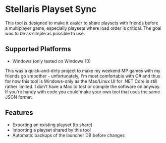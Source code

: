 # Stellaris Playset Sync

This tool is designed to make it easier to share playsets with friends before a multiplayer game, especially playsets where load order is critical. The goal was to be as simple as possible to use.

## Supported Platforms
 * Windows (only tested on Windows 10)

 This was a quick-and-dirty project to make my weekend MP games with my friends go smoother - unfortunately, I'm most comfortable with C# and thus for now this tool is Windows-only as the Mac/Linux UI for .NET Core is still rather limited. I don't have a Mac to test or compile the software on anyway. If you're handy with code you could make your own tool that uses the same JSON format.

## Features
 * Exporting an existing playset (to share)
 * Importing a playset shared by this tool
 * Automatic backups of the launcher DB before changes
